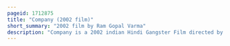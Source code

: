 ```yaml
---
pageid: 1712875
title: "Company (2002 film)"
short_summary: "2002 film by Ram Gopal Varma"
description: "Company is a 2002 indian Hindi Gangster Film directed by Ram gopal Varma and written by Jaideep Sahni. The Film Stars Mohanlal, Ajay Devgn, Vivek Oberoi, Manisha Koirala, Antara Mali and Seema Biswas. It is the second Film in the indian Gangster Trilogy and a Sequel to satya. Company follows Chandu, a Henchman of a Gangster named Malik, with whom he forms a Rapport that eventually falls apart after Tension Arises between them."
---
```

